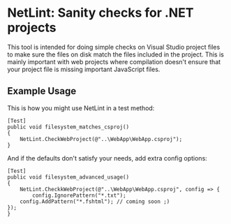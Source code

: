 NetLint: Sanity checks for .NET projects
========================================

This tool is intended for doing simple checks on Visual Studio project files to make sure the files on disk match the files included in the project. This is mainly important with web projects where compilation doesn't ensure that your project file is missing important JavaScript files.

Example Usage
---------------------------------------

This is how you might use NetLint in a test method:

    [Test]
    public void filesystem_matches_csproj()
    {
        NetLint.CheckWebProject(@"..\WebApp\WebApp.csproj");
    }

And if the defaults don't satisfy your needs, add extra config options:

    [Test]
    public void filesystem_advanced_usage()
    {
        NetLint.CheckkWebProject(@"..\WebApp\WebApp.csproj", config => {
            config.IgnorePattern("*.txt");
	    config.AddPattern("*.fshtml"); // coming soon ;)
	});
    }
